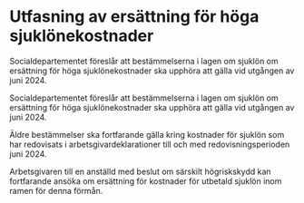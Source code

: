 # Utfasning av ersättning för höga sjuklönekostnader

Socialdepartementet föreslår att bestämmelserna i lagen om sjuklön om ersättning för höga sjuklönekostnader ska upphöra att gälla vid utgången av juni 2024.

Socialdepartementet föreslår att bestämmelserna i lagen om sjuklön om ersättning för höga sjuklönekostnader ska upphöra att gälla vid utgången av juni 2024.

Äldre bestämmelser ska fortfarande gälla kring kostnader för sjuklön som har redovisats i arbetsgivardeklarationer till och med redovisningsperioden juni 2024.

Arbetsgivaren till en anställd med beslut om särskilt högriskskydd kan fortfarande ansöka om ersättning för kostnader för utbetald sjuklön inom ramen för denna förmån.
